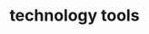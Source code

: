 ---
title: "technology tools"
layout: category
permalink: /tech_tools/
author_profile: #true
entries_layout: grid
taxonomy: technology
classes: wide
---
